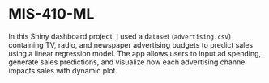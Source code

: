 # MIS-410-ML
In this Shiny dashboard project, I used a dataset (`advertising.csv`) containing TV, radio, and newspaper advertising budgets to predict sales using a linear regression model. The app allows users to input ad spending, generate sales predictions, and visualize how each advertising channel impacts sales with dynamic plot.

